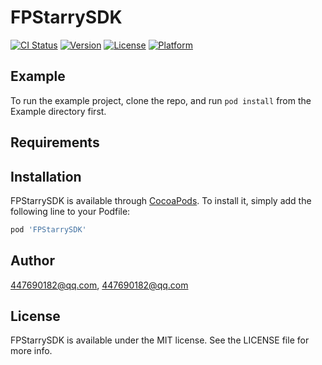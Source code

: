 # FPStarrySDK

[![CI Status](https://img.shields.io/travis/447690182@qq.com/FPStarrySDK.svg?style=flat)](https://travis-ci.org/447690182@qq.com/FPStarrySDK)
[![Version](https://img.shields.io/cocoapods/v/FPStarrySDK.svg?style=flat)](https://cocoapods.org/pods/FPStarrySDK)
[![License](https://img.shields.io/cocoapods/l/FPStarrySDK.svg?style=flat)](https://cocoapods.org/pods/FPStarrySDK)
[![Platform](https://img.shields.io/cocoapods/p/FPStarrySDK.svg?style=flat)](https://cocoapods.org/pods/FPStarrySDK)

## Example

To run the example project, clone the repo, and run `pod install` from the Example directory first.

## Requirements

## Installation

FPStarrySDK is available through [CocoaPods](https://cocoapods.org). To install
it, simply add the following line to your Podfile:

```ruby
pod 'FPStarrySDK'
```

## Author

447690182@qq.com, 447690182@qq.com

## License

FPStarrySDK is available under the MIT license. See the LICENSE file for more info.
